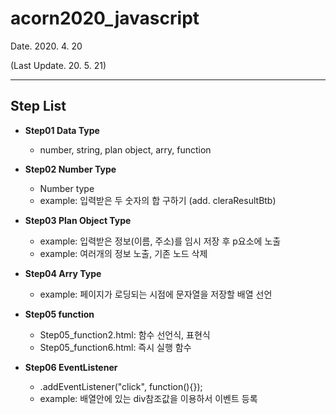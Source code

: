# acorn2020_javascript

Date. 2020. 4. 20

(Last Update. 20. 5. 21)

---

## Step List

- **Step01 Data Type**

  - number, string, plan object, arry, function

- **Step02 Number Type**

  - Number type
  - example: 입력받은 두 숫자의 합 구하기 (add. cleraResultBtb)

- **Step03 Plan Object Type**

  - example: 입력받은 정보(이름, 주소)를 임시 저장 후 p요소에 노출
  - example: 여러개의 정보 노출, 기존 노드 삭제

- **Step04 Arry Type**

  - example: 페이지가 로딩되는 시점에 문자열을 저장할 배열 선언

- **Step05 function**

  - Step05_function2.html: 함수 선언식, 표현식
  - Step05_function6.html: 즉시 실행 함수

- **Step06 EventListener**

  - .addEventListener("click", function(){});
  - example: 배열안에 있는 div참조값을 이용하서 이벤트 등록
